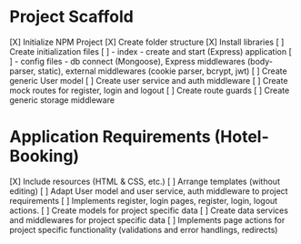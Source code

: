 # Project Scaffold

[X] Initialize NPM Project
[X] Create folder structure
[X] Install libraries
[ ] Create initialization files
[ ] - index - create and start (Express) application
[ ] - config files - db connect (Mongoose), Express middlewares (body-parser, static), external middlewares (cookie parser, bcrypt, jwt)
[ ] Create generic User model
[ ] Create user service and auth middleware
[ ] Create mock routes for register, login and logout
[ ] Create route guards
[ ] Create generic storage middleware

# Application Requirements (Hotel-Booking)

[X] Include resources (HTML & CSS, etc.)
[ ] Arrange templates (without editing)
[ ] Adapt User model and user service, auth middleware to project requirements
[ ] Implements register, login pages, register, login, logout actions.
[ ] Create models for project specific data
[ ] Create data services and middlewares for project specific data
[ ] Implements page actions for project specific functionality (validations and error handlings, redirects)
